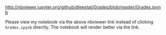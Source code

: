 http://nbviewer.jupyter.org/github/dleestat/Grades/blob/master/Grades.ipynb

Please view my notebook via the above nbviewer link instead of clicking `Grades.ipynb` directly. The notebook will render better via the link.
